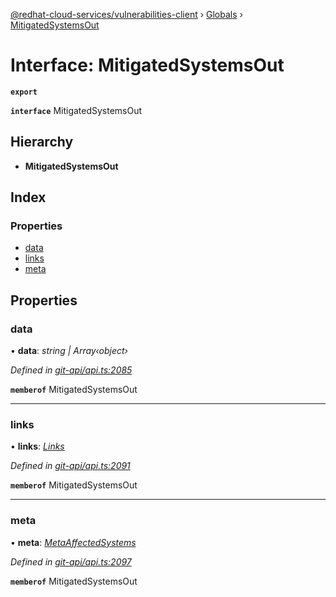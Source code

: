 [@redhat-cloud-services/vulnerabilities-client](../README.md) › [Globals](../globals.md) › [MitigatedSystemsOut](mitigatedsystemsout.md)

# Interface: MitigatedSystemsOut

**`export`** 

**`interface`** MitigatedSystemsOut

## Hierarchy

* **MitigatedSystemsOut**

## Index

### Properties

* [data](mitigatedsystemsout.md#data)
* [links](mitigatedsystemsout.md#links)
* [meta](mitigatedsystemsout.md#meta)

## Properties

###  data

• **data**: *string | Array‹object›*

*Defined in [git-api/api.ts:2085](https://github.com/RedHatInsights/javascript-clients/blob/master/packages/vulnerabilities/git-api/api.ts#L2085)*

**`memberof`** MitigatedSystemsOut

___

###  links

• **links**: *[Links](links.md)*

*Defined in [git-api/api.ts:2091](https://github.com/RedHatInsights/javascript-clients/blob/master/packages/vulnerabilities/git-api/api.ts#L2091)*

**`memberof`** MitigatedSystemsOut

___

###  meta

• **meta**: *[MetaAffectedSystems](metaaffectedsystems.md)*

*Defined in [git-api/api.ts:2097](https://github.com/RedHatInsights/javascript-clients/blob/master/packages/vulnerabilities/git-api/api.ts#L2097)*

**`memberof`** MitigatedSystemsOut
